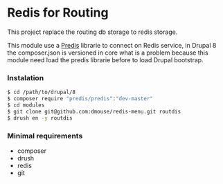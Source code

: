 Redis for Routing
==========

This project replace the routing db storage to redis storage.

This module use a [Predis](ttps://github.com/nrk/predis) librarie to connect on Redis service, 
in Drupal 8 the composer.json is versioned in core what is a problem because this module need 
load the predis librarie before to load Drupal bootstrap.


### Instalation
```bash 
$ cd /path/to/drupal/8
$ composer require "predis/predis":"dev-master"
$ cd modules
$ git clone git@github.com:dmouse/redis-menu.git routdis
$ drush en -y routdis
``` 

### Minimal requirements
 * composer
 * drush
 * redis
 * git

